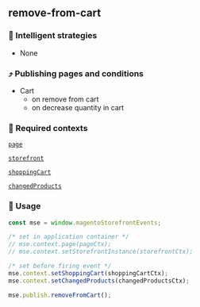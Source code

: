 ## remove-from-cart

### 🤖 Intelligent strategies

-   None

### ⤴️ Publishing pages and conditions

-   Cart
    -   on remove from cart
    -   on decrease quantity in cart

### 🛄 Required contexts

[`page`](./example-contexts/mock-page-context.md)

[`storefront`](./example-contexts/mock-storefront-context.md)

[`shoppingCart`](./example-contexts/mock-shopping-cart-context.md)

[`changedProducts`](./example-contexts/mock-changed-products-context.md)

### 🔧 Usage

```javascript
const mse = window.magentoStorefrontEvents;

/* set in application container */
// mse.context.page(pageCtx);
// mse.context.setStorefrontInstance(storefrontCtx);

/* set before firing event */
mse.context.setShoppingCart(shoppingCartCtx);
mse.context.setChangedProducts(changedProductsCtx);

mse.publish.removeFromCart();
```
